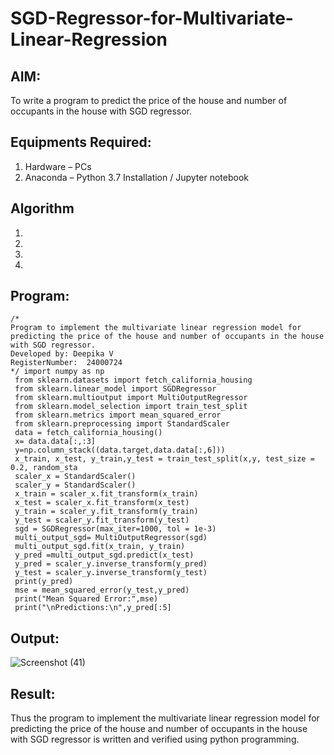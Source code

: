 # SGD-Regressor-for-Multivariate-Linear-Regression

## AIM:
To write a program to predict the price of the house and number of occupants in the house with SGD regressor.

## Equipments Required:
1. Hardware – PCs
2. Anaconda – Python 3.7 Installation / Jupyter notebook

## Algorithm
1. 
2. 
3. 
4. 

## Program:
```
/*
Program to implement the multivariate linear regression model for predicting the price of the house and number of occupants in the house with SGD regressor.
Developed by: Deepika V
RegisterNumber:  24000724
*/ import numpy as np
 from sklearn.datasets import fetch_california_housing
 from sklearn.linear_model import SGDRegressor
 from sklearn.multioutput import MultiOutputRegressor
 from sklearn.model_selection import train_test_split
 from sklearn.metrics import mean_squared_error
 from sklearn.preprocessing import StandardScaler
 data = fetch_california_housing()
 x= data.data[:,:3]
 y=np.column_stack((data.target,data.data[:,6]))
 x_train, x_test, y_train,y_test = train_test_split(x,y, test_size = 0.2, random_sta
 scaler_x = StandardScaler()
 scaler_y = StandardScaler()
 x_train = scaler_x.fit_transform(x_train)
 x_test = scaler_x.fit_transform(x_test)
 y_train = scaler_y.fit_transform(y_train)
 y_test = scaler_y.fit_transform(y_test)
 sgd = SGDRegressor(max_iter=1000, tol = 1e-3)
 multi_output_sgd= MultiOutputRegressor(sgd)
 multi_output_sgd.fit(x_train, y_train)
 y_pred =multi_output_sgd.predict(x_test)
 y_pred = scaler_y.inverse_transform(y_pred)
 y_test = scaler_y.inverse_transform(y_test)
 print(y_pred)
 mse = mean_squared_error(y_test,y_pred)
 print("Mean Squared Error:",mse)
 print("\nPredictions:\n",y_pred[:5]
```

## Output:
![Screenshot (41)](https://github.com/user-attachments/assets/e4217f50-6505-4ee2-aed9-6d347bd6d983)



## Result:
Thus the program to implement the multivariate linear regression model for predicting the price of the house and number of occupants in the house with SGD regressor is written and verified using python programming.
